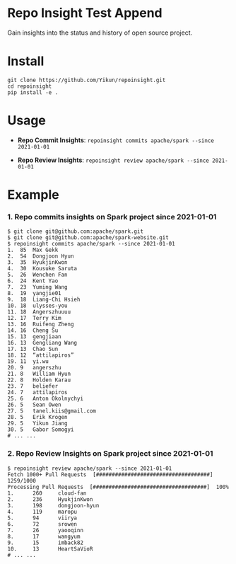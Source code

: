 # Repo Insight Test Append
Gain insights into the status and history of open source project.

# Install
```shell
git clone https://github.com/Yikun/repoinsight.git
cd repoinsight
pip install -e .
```


# Usage

- **Repo Commit Insights**: `repoinsight commits apache/spark --since 2021-01-01`

- **Repo Review Insights**: `repoinsight review apache/spark --since 2021-01-01`

# Example

### 1. Repo commits insights on Spark project since 2021-01-01
``` Shell
$ git clone git@github.com:apache/spark.git
$ git clone git@github.com:apache/spark-website.git
$ repoinsight commits apache/spark --since 2021-01-01
1.	85	Max Gekk
2.	54	Dongjoon Hyun
3.	35	HyukjinKwon
4.	30	Kousuke Saruta
5.	26	Wenchen Fan
6.	24	Kent Yao
7.	23	Yuming Wang
8.	19	yangjie01
9.	18	Liang-Chi Hsieh
10.	18	ulysses-you
11.	18	Angerszhuuuu
12.	17	Terry Kim
13.	16	Ruifeng Zheng
14.	16	Cheng Su
15.	13	gengjiaan
16.	13	Gengliang Wang
17.	13	Chao Sun
18.	12	“attilapiros”
19.	11	yi.wu
20.	9	angerszhu
21.	8	William Hyun
22.	8	Holden Karau
23.	7	beliefer
24.	7	attilapiros
25.	6	Anton Okolnychyi
26.	5	Sean Owen
27.	5	tanel.kiis@gmail.com
28.	5	Erik Krogen
29.	5	Yikun Jiang
30.	5	Gabor Somogyi
# ... ...
```


### 2. Repo Review Insights on Spark project since 2021-01-01

``` Shell
$ repoinsight review apache/spark --since 2021-01-01
Fetch 1000+ Pull Requests  [####################################]  1259/1000
Processing Pull Requests  [####################################]  100%
1.      260     cloud-fan
2.      236     HyukjinKwon
3.      198     dongjoon-hyun
4.      119     maropu
5.      94      viirya
6.      72      srowen
7.      26      yaooqinn
8.      17      wangyum
9.      15      imback82
10.     13      HeartSaVioR
# ... ...
```
